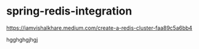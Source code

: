 # spring-redis-integration


https://iamvishalkhare.medium.com/create-a-redis-cluster-faa89c5a6bb4

hgghghgjhgj
